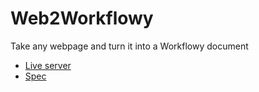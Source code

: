 # Web2Workflowy
Take any webpage and turn it into a Workflowy document

- [Live server](http://web2workflowy.herokuapp.com/)
- [Spec](https://workflowy.com/s/urnmCwRzw5)

